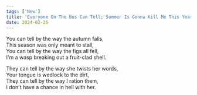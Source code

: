 ```yaml
---
tags: ['New']
title: 'Everyone On The Bus Can Tell; Summer Is Gonna Kill Me This Year'
date: 2024-02-26
---
```


You can tell by the way the autumn falls,  
This season was only meant to stall,  
You can tell by the way the figs all fell,  
I'm a wasp breaking out a fruit-clad shell.

They can tell by the way she twists her words,  
Your tongue is wedlock to the dirt,  
They can tell by the way I ration them,  
I don't have a chance in hell with her.
